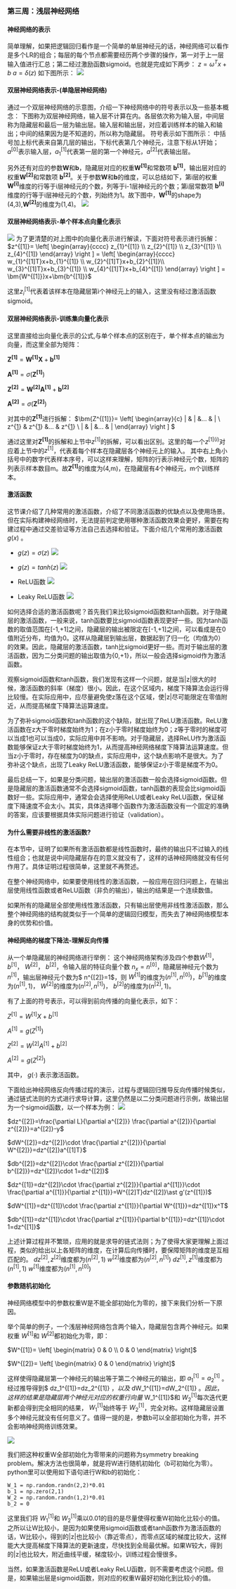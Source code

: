 ### 第三周：浅层神经网络

#### 神经网络的表示
简单理解，如果把逻辑回归看作是一个简单的单层神经元的话，神经网络可以看作是多个LR的组合；每层的每个节点都需要经历两个步骤的操作，第一对于上一层输入值进行汇总；第二经过激励函数sigmoid。也就是完成如下两步：
$z=\omega^Tx+b$
$a = \delta(z)$
如下图所示：
![](LR_NN.png)

#### 双层神经网络表示-(单隐层神经网络)
通过一个双层神经网络的示意图，介绍一下神经网络中的符号表示以及一些基本概念：
下图称为双层神经网络，输入层不计算在内。各层依次称为输入层，中间层称为隐藏层和最后一层为输出层。输入层和输出层，对应着训练样本的输入和输出；中间的结果因为是不知道的，所以称为隐藏层。
符号表示如下图所示：
中括号加上标代表来自第几层的输出，下标代表第几个神经元，注意下标从1开始；
$a^{[0]}$表示输入层，$a_{1}^{[1]}$代表第一层的第一个神经元，$a^{[2]}$代表输出层。

另外还有对应的参数$\bm{W}$和$\bm{b}$，隐藏层对应的权重$\bm{W^{[1]}}$和常数项 $\bm{b^{[1]}}$，输出层对应的权重$\bm{W^{[2]}}$和常数项 $\bm{b^{[2]}}$。关于参数$\bm{W}$和$\bm{b}$的维度，可以总结如下，第i层的权重 $\bm{W^{[i]}}$维度的行等于i层神经元的个数，列等于i-1层神经元的个数；第i层常数项  $\bm{b^{[i]}}$维度的行等于i层神经元的个数，列始终为1。故下图中，$\bm{W^{[1]}}$的shape为(4,3),$\bm{W^{[2]}}$的维度为(1,4)。
![](one_hidden_layer_notation.png)

#### 双层神经网络表示-单个样本点向量化表示

![](nn_vetorization.png)
为了更清楚的对上图中的向量化表示进行解读，下面对符号表示进行拆解：
$z^{[1]}= \left[ \begin{array}{cccc}
z_{1}^{[1]} \\
z_{2}^{[1]} \\
z_{3}^{[1]} \\
z_{4}^{[1]}
\end{array} 
\right ] = \left[ \begin{array}{cccc}
w_{1}^{[1]T}x+b_{1}^{[1]} \\
w_{2}^{[1]T}x+b_{2}^{[1]}\\
w_{3}^{[1]T}x+b_{3}^{[1]} \\
w_{4}^{[1]T}x+b_{4}^{[1]}
\end{array} 
\right ] = \bm{W^{[1]}}x+\bm{b^{[1]}}$

这里$z_{i}^{[1]}$代表着该样本在隐藏层第i个神经元上的输入，这里没有经过激活函数sigmoid。


#### 双层神经网络表示-训练集向量化表示
这里直接给出向量化表示的公式,与单个样本点的区别在于，单个样本点的输出为向量，而这里全部为矩阵：

$\bm{Z^{[1]}}=\bm{W^{[1]}}\bm{X}+\bm{b^{[1]}}$

$\bm{A^{[1]}}=\sigma(\bm{Z^{[1]}})$

$\bm{Z^{[2]}}=\bm{W^{[2]}}\bm{A^{[1]}}+\bm{b^{[2]}}$

$\bm{A^{[2]}}=\sigma(\bm{Z^{[2]}})$

对其中的$\bm{Z^{[1]}}$进行拆解：
$\bm{Z^{[1]}}= \left[ \begin{array}{c}
|  & | &... & | \\
z^{[1](1)}  & z^{[1](2)} &... & z^{[1](m)} \\
|  & | &... & | 
\end{array} 
\right ] $

通过这里对$\bm{Z^{[1]}}$的拆解和上节中$z^{[1]}$的拆解，可以看出区别。这里的每一个$z^{[1](i)}$对应着上节中的$z^{[1]}$，代表着每个样本在隐藏层各个神经元上的输入。
其中右上角小括号中的数字代表样本序号，可以这样来理解，矩阵的行表示神经元个数，矩阵的列表示样本数目m。故$\bm{Z^{[1]}}$的维度为(4,m)，在隐藏层有4个神经元，m个训练样本。

#### 激活函数
这节课介绍了几种常用的激活函数，介绍了不同激活函数的优缺点以及使用场景。但在实际构建神经网络时，无法提前判定使用哪种激活函数效果会更好，需要在构建过程中通过交差验证等方法自己去选择和验证。下面介绍几个常用的激活函数 $g(x)$ 。

- $g(z) = \sigma(z)$
![](sigmoid_function.png)

- $g(z) = tanh(z)$
![](tanh_function.png)

- ReLU函数
![](RELU_function.png)

- Leaky ReLU函数
![](Leaky_RELU_function.png)

如何选择合适的激活函数呢？首先我们来比较sigmoid函数和tanh函数。对于隐藏层的激活函数，一般来说，tanh函数要比sigmoid函数表现更好一些。因为tanh函数的取值范围在[-1,+1]之间，隐藏层的输出被限定在[-1,+1]之间，可以看成是在0值附近分布，均值为0。这样从隐藏层到输出层，数据起到了归一化（均值为0）的效果。因此，隐藏层的激活函数，tanh比sigmoid更好一些。而对于输出层的激活函数，因为二分类问题的输出取值为{0,+1}，所以一般会选择sigmoid作为激活函数。

观察sigmoid函数和tanh函数，我们发现有这样一个问题，就是当|z|很大的时候，激活函数的斜率（梯度）很小。因此，在这个区域内，梯度下降算法会运行得比较慢。在实际应用中，应尽量避免使z落在这个区域，使|z|尽可能限定在零值附近，从而提高梯度下降算法运算速度。

为了弥补sigmoid函数和tanh函数的这个缺陷，就出现了ReLU激活函数。ReLU激活函数在z大于零时梯度始终为1；在z小于零时梯度始终为0；z等于零时的梯度可以当成1也可以当成0，实际应用中并不影响。对于隐藏层，选择ReLU作为激活函数能够保证z大于零时梯度始终为1，从而提高神经网络梯度下降算法运算速度。但当z小于零时，存在梯度为0的缺点，实际应用中，这个缺点影响不是很大。为了弥补这个缺点，出现了Leaky ReLU激活函数，能够保证z小于零是梯度不为0。

最后总结一下，如果是分类问题，输出层的激活函数一般会选择sigmoid函数。但是隐藏层的激活函数通常不会选择sigmoid函数，tanh函数的表现会比sigmoid函数好一些。实际应用中，通常会会选择使用ReLU或者Leaky ReLU函数，保证梯度下降速度不会太小。其实，具体选择哪个函数作为激活函数没有一个固定的准确的答案，应该要根据具体实际问题进行验证（validation）。

#### 为什么需要非线性的激活函数?
在本节中，证明了如果所有激活函数都是线性函数时，最终的输出只不过输入的线性组合；也就是说中间隐藏层存在的意义就没有了，这样的话神经网络就没有任何作用了。具体证明过程很简单，这里就不再赘述。

在整个神经网络中，如果要使用线性的激活函数，一般应用在回归问题上，在输出层使用线性函数或者ReLU函数（非负的输出），输出的结果是一个连续数值。

如果所有的隐藏层全部使用线性激活函数，只有输出层使用非线性激活函数，那么整个神经网络的结构就类似于一个简单的逻辑回归模型，而失去了神经网络模型本身的优势和价值。

#### 神经网络的梯度下降法-理解反向传播
从一个单隐藏层的神经网络进行举例：
这个神经网络架构涉及四个参数$W^{[1]}$， $b^{[1]}$， $W^{[2]}$， $b^{[2]}$，令输入层的特征向量个数 $n_x=n^{[0]}$，隐藏层神经元个数为 $n^{[1]}$，输出层神经元个数为$ n^{[2]}=1$，则 $W^{[1]}$的维度为$(n^{[1]}, n^{[0]})$，$b^{[1]}$的维度为$( n^{[1]},1)$， $W^{[2]}$的维度为$( n^{[2]}, n^{[1]})$， $b^{[2]}$的维度为$( n^{[2]},1)$。

有了上面的符号表示，可以得到前向传播的向量化表示，如下：

$Z^{[1]}=W^{[1]}X+b^{[1]}$

$A^{[1]}=g(Z^{[1]})$

$Z^{[2]}=W^{[2]}A^{[1]}+b^{[2]}$

$A^{[2]}=g(Z^{[2]})$

其中， $g(\cdot)$ 表示激活函数。

下面给出神经网络反向传播过程的演示，过程与逻辑回归推导反向传播时候类似，通过链式法则的方式进行求导计算，这里仍然是以二分类问题进行示例，故输出层为一个sigmoid函数，以一个样本为例：
![](bp_gradient_descent.png)


$dz^{[2]}=\frac{\partial L}{\partial a^{[2]}} \frac{\partial a^{[2]}}{\partial z^{[2]}}=a^{[2]}-y$ 

$dW^{[2]}=dz^{[2]}\cdot \frac{\partial z^{[2]}}{\partial W^{[2]}}=dz^{[2]}a^{[1]T}$


$db^{[2]}=dz^{[2]}\cdot \frac{\partial z^{[2]}}{\partial b^{[2]}}=dz^{[2]}\cdot 1=dz^{[2]}$

$dz^{[1]}=dz^{[2]}\cdot \frac{\partial z^{[2]}}{\partial a^{[1]}}\cdot \frac{\partial a^{[1]}}{\partial z^{[1]}}=W^{[2]T}dz^{[2]}\ast g'(z^{[1]})$

$dW^{[1]}=dz^{[1]}\cdot \frac{\partial z^{[1]}}{\partial W^{[1]}}=dz^{[1]}x^T$

$db^{[1]}=dz^{[1]}\cdot \frac{\partial z^{[1]}}{\partial b^{[1]}}=dz^{[1]}\cdot 1=dz^{[1]}$

上述计算过程并不繁琐，应用的就是求导的链式法则；为了使得大家更理解上面过程，类似的给出以上各矩阵的维度，在计算后向传播时，要保障矩阵的维度是互相匹配的。
$dz^{[2]} ,z^{[2]}$维度都为$( n^{[2]},1)$
$w^{[2]}$维度都为$( n^{[2]},n^{[1]})$
$dz^{[1]} ,z^{[1]}$维度都为$( n^{[1]},1)$
$w^{[1]}$维度都为$( n^{[1]},n^{[0]})$

#### 参数随机初始化
神经网络模型中的参数权重W是不能全部初始化为零的，接下来我们分析一下原因。

举个简单的例子，一个浅层神经网络包含两个输入，隐藏层包含两个神经元。如果权重 $W^{[1]}$和 $W^{[2]}$都初始化为零，即：

$W^{[1]}= \left[ \begin{matrix} 0 & 0 \\ 0 & 0 \end{matrix} \right]$

$W^{[2]}= \left[ \begin{matrix} 0 & 0 \end{matrix} \right]$


这样使得隐藏层第一个神经元的输出等于第二个神经元的输出，即 $a_1^{[1]}=a_2^{[1]}$ 。经过推导得到$ dz_1^{[1]}=dz_2^{[1]} $，以及$ dW_1^{[1]}=dW_2^{[1]} $。因此，这样的结果是隐藏层两个神经元对应的权重行向量$ W_1^{[1]}$和 $W_2^{[1]}$每次迭代更新都会得到完全相同的结果， $W_1^{[1]}$始终等于 $W_2^{[1]}$，完全对称。这样隐藏层设置多个神经元就没有任何意义了。值得一提的是，参数b可以全部初始化为零，并不会影响神经网络训练效果。

![](initialization.jpg)

我们把这种权重W全部初始化为零带来的问题称为symmetry breaking problem。解决方法也很简单，就是将W进行随机初始化（b可初始化为零）。python里可以使用如下语句进行W和b的初始化：
```
W_1 = np.random.randn(2,2)*0.01
b_1 = np.zero(2,1)
W_2 = np.random.randn(1,2)*0.01
b_2 = 0
```

这里我们将 $W_1^{[1]}$和 $W_2^{[1]}$乘以0.01的目的是尽量使得权重W初始化比较小的值。之所以让W比较小，是因为如果使用sigmoid函数或者tanh函数作为激活函数的话，W比较小，得到的|z|也比较小（靠近零点），而零点区域的梯度比较大，这样能大大提高梯度下降算法的更新速度，尽快找到全局最优解。如果W较大，得到的|z|也比较大，附近曲线平缓，梯度较小，训练过程会慢很多。

当然，如果激活函数是ReLU或者Leaky ReLU函数，则不需要考虑这个问题。但是，如果输出层是sigmoid函数，则对应的权重W最好初始化到比较小的值。